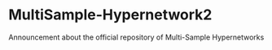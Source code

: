# MultiSample-Hypernetwork2
Announcement about the official repository of Multi-Sample Hypernetworks
